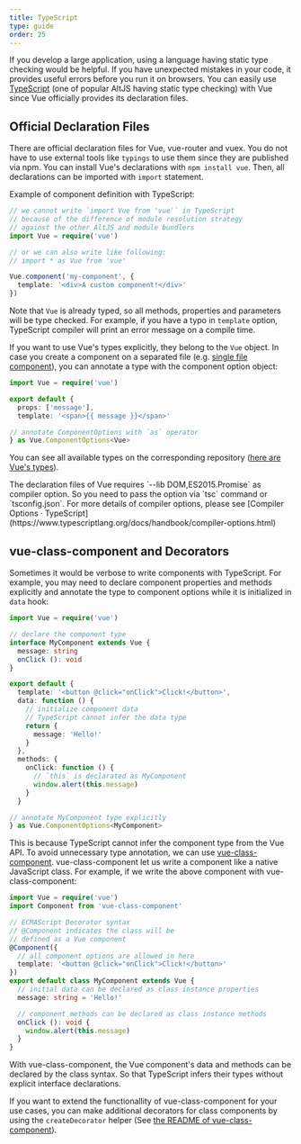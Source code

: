 ```yaml
---
title: TypeScript
type: guide
order: 25
---
```


If you develop a large application, using a language having static type checking would be helpful. If you have unexpected mistakes in your code, it provides useful errors before you run it on browsers. You can easily use [TypeScript](https://www.typescriptlang.org/) (one of popular AltJS having static type checking) with Vue since Vue officially provides its declaration files.

## Official Declaration Files

There are official declaration files for Vue, vue-router and vuex. You do not have to use external tools like `typings` to use them since they are published via npm. You can install Vue's declarations with `npm install vue`. Then, all declarations can be imported with `import` statement.

Example of component definition with TypeScript:

``` ts
// we cannot write `import Vue from 'vue'` in TypeScript
// because of the difference of module resolution strategy
// against the other AltJS and module bundlers
import Vue = require('vue')

// or we can also write like following:
// import * as Vue from 'vue'

Vue.component('my-component', {
  template: '<div>A custom component!</div>'
})
```

Note that `Vue` is already typed, so all methods, properties and parameters will be type checked. For example, if you have a typo in `template` option, TypeScript compiler will print an error message on a compile time.

If you want to use Vue's types explicitly, they belong to the `Vue` object. In case you create a component on a separated file (e.g. [single file component](single-file-components.html)), you can annotate a type with the component option object:

``` ts
import Vue = require('vue')

export default {
  props: ['message'],
  template: '<span>{{ message }}</span>'

// annotate ComponentOptions with `as` operator
} as Vue.ComponentOptions<Vue>
```

You can see all available types on the corresponding repository ([here are Vue's types](https://github.com/vuejs/vue/blob/dev/types/index.d.ts)).

<p class="tip">The declaration files of Vue requires `--lib DOM,ES2015.Promise` as compiler option. So you need to pass the option via `tsc` command or `tsconfig.json`. For more details of compiler options, please see [Compiler Options · TypeScript](https://www.typescriptlang.org/docs/handbook/compiler-options.html)</p>

## vue-class-component and Decorators

Sometimes it would be verbose to write components with TypeScript. For example, you may need to declare component properties and methods explicitly and annotate the type to component options while it is initialized in `data` hook:

``` ts
import Vue = require('vue')

// declare the component type
interface MyComponent extends Vue {
  message: string
  onClick (): void
}

export default {
  template: '<button @click="onClick">Click!</button>',
  data: function () {
    // initialize component data
    // TypeScript cannot infer the data type
    return {
      message: 'Hello!'
    }
  },
  methods: {
    onClick: function () {
      // `this` is declarated as MyComponent
      window.alert(this.message)
    }
  }

// annotate MyComponent type explicitly
} as Vue.ComponentOptions<MyComponent>
```

This is because TypeScript cannot infer the component type from the Vue API. To avoid unnecessary type annotation, we can use [vue-class-component](https://github.com/vuejs/vue-class-component). vue-class-component let us write a component like a native JavaScript class. For example, if we write the above component with vue-class-component:

``` ts
import Vue = require('vue')
import Component from 'vue-class-component'

// ECMAScript Decorator syntax
// @Component indicates the class will be
// defined as a Vue component
@Component({
  // all component options are allowed in here
  template: '<button @click="onClick">Click!</button>'
})
export default class MyComponent extends Vue {
  // initial data can be declared as class instance properties
  message: string = 'Hello!'

  // component methods can be declared as class instance methods
  onClick (): void {
    window.alert(this.message)
  }
}
```

With vue-class-component, the Vue component's data and methods can be declared by the class syntax. So that TypeScript infers their types without explicit interface declarations.

If you want to extend the functionallity of vue-class-component for your use cases, you can make additional decorators for class components by using the `createDecorator` helper (See [the README of vue-class-component](https://github.com/vuejs/vue-class-component#create-custom-decorators)).
